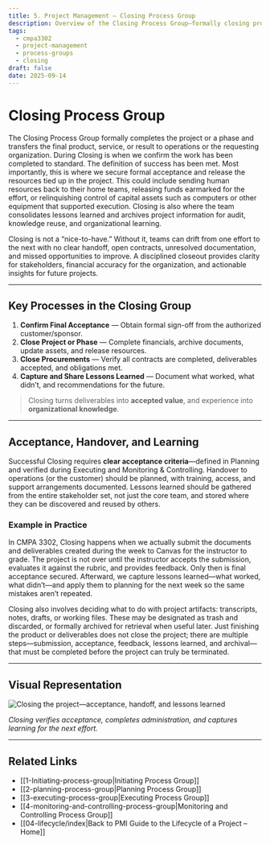 ```yaml
---
title: 5. Project Management – Closing Process Group
description: Overview of the Closing Process Group—formally closing project or phase, verifying acceptance, releasing resources, and capturing lessons learned.
tags:
  - cmpa3302
  - project-management
  - process-groups
  - closing
draft: false
date: 2025-09-14
---
```


# Closing Process Group

The Closing Process Group formally completes the project or a phase and transfers the final product, service, or result to operations or the requesting organization. During Closing is when we confirm the work has been completed to standard. The definition of success has been met. Most importantly, this is where we secure formal acceptance and release the resources tied up in the project. This could include sending human resources back to their home teams, releasing funds earmarked for the effort, or relinquishing control of capital assets such as computers or other equipment that supported execution. Closing is also where the team consolidates lessons learned and archives project information for audit, knowledge reuse, and organizational learning.

Closing is not a “nice-to-have.” Without it, teams can drift from one effort to the next with no clear handoff, open contracts, unresolved documentation, and missed opportunities to improve. A disciplined closeout provides clarity for stakeholders, financial accuracy for the organization, and actionable insights for future projects.

---

## Key Processes in the Closing Group

1. **Confirm Final Acceptance** — Obtain formal sign-off from the authorized customer/sponsor.  
2. **Close Project or Phase** — Complete financials, archive documents, update assets, and release resources.  
3. **Close Procurements** — Verify all contracts are completed, deliverables accepted, and obligations met.  
4. **Capture and Share Lessons Learned** — Document what worked, what didn’t, and recommendations for the future.  

> Closing turns deliverables into **accepted value**, and experience into **organizational knowledge**.

---

## Acceptance, Handover, and Learning

Successful Closing requires **clear acceptance criteria**—defined in Planning and verified during Executing and Monitoring & Controlling. Handover to operations (or the customer) should be planned, with training, access, and support arrangements documented. Lessons learned should be gathered from the entire stakeholder set, not just the core team, and stored where they can be discovered and reused by others.

### Example in Practice

In CMPA 3302, Closing happens when we actually submit the documents and deliverables created during the week to Canvas for the instructor to grade. The project is not over until the instructor accepts the submission, evaluates it against the rubric, and provides feedback. Only then is final acceptance secured. Afterward, we capture lessons learned—what worked, what didn’t—and apply them to planning for the next week so the same mistakes aren’t repeated.

Closing also involves deciding what to do with project artifacts: transcripts, notes, drafts, or working files. These may be designated as trash and discarded, or formally archived for retrieval when useful later. Just finishing the product or deliverables does not close the project; there are multiple steps—submission, acceptance, feedback, lessons learned, and archival—that must be completed before the project can truly be terminated.

---

## Visual Representation

![Closing the project—acceptance, handoff, and lessons learned](close.webp)

*Closing verifies acceptance, completes administration, and captures learning for the next effort.*

---

## Related Links

- [[1-Initiating-process-group|Initiating Process Group]]  
- [[2-planning-process-group|Planning Process Group]]  
- [[3-executing-process-group|Executing Process Group]]  
- [[4-monitoring-and-controlling-process-group|Monitoring and Controlling Process Group]]  
- [[04-lifecycle/index|Back to PMI Guide to the Lifecycle of a Project – Home]]
